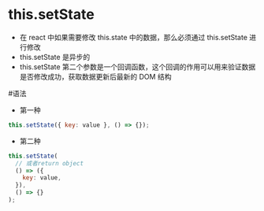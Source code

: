 # this.setState

- 在 react 中如果需要修改 this.state 中的数据，那么必须通过 this.setState 进行修改
- this.setState 是异步的
- this.setState 第二个参数是一个回调函数，这个回调的作用可以用来验证数据是否修改成功，获取数据更新后最新的 DOM 结构

#语法

- 第一种

```javascript
this.setState({ key: value }, () => {});
```

- 第二种

```javascript
this.setState(
  // 或者return object
  () => ({
    key: value,
  }),
  () => {}
);
```
